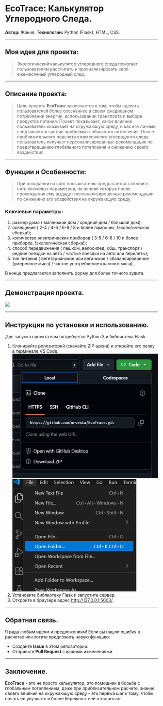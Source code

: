 # EcoTrace: Калькулятор Углеродного Следа.

**Автор:** Жания.
**Технологии:** Python (Flask), HTML, CSS.

---
## Моя идея для проекта:
> Экологический калькулятор углеродного следа помогает пользователям рассчитать и проанализировать свой ежемесячный углеродный след.

---
## Описание проекта: 
> Цель проекта **EcoTrace** заключается в том, чтобы сделать пользователей более осознаннее в своем ежедневном потреблении энергии, использовании транспорта и выборе продуктов питания.
> Проект показывает, какое влияние пользователь оказывает на окружающую среду, и как его личный след является частью проблемы глобального потепления.
> После приблизительного подсчета ежемесячного углеродного следа пользователь получает персонализированные рекомендации по предотвращению глобального потепления и снижению своего воздействия.

---
## Функции и Особенности:
> При попадании на сайт пользователю предлагается заполнить пять ключевых параметров, на основе которых после прохождения ему выдадут персонализированные рекомендации по снижению его воздействия на окружающую среду.
### Ключевые параметры:
  1. размер дома ( маленький дом / средний дом / большой дом);
  2. освещение ( 2-4 / 4-6 / 6-8 / 8 и более лампочек, !экологическая сборка!);
  3. количество электрических приборов ( 3-5 / 6-8 / 10 и более приборов, !экологическая сборка!);
  4. способ передвижения ( пешком, велосипед, общ. транспорт / редкие поездки на авто / частые поездки на авто или перелеты);
  5. тип питания ( вегетарианское или веганское / сбалансированное (умеренное мясо) / частое употребление красного мяса).

В конце предлагается заполнить форму для более точного аудита.

---
## Демонстрация проекта.
![](https://github.com/urvexia/EcoTrace/blob/main/eco_trace.gif)

---
## Инструкции по установке и использованию.
Для запуска проекта вам потребуется Python 3 и библиотека Flask.
1. Клонируйте репозиторий (скачайте ZIP-архив) и откройте его папку в терминале VS Code.
![alt tag](https://github.com/urvexia/EcoTrace/blob/main/scrinshots/saving.png)
![alt tag](https://github.com/urvexia/EcoTrace/blob/main/scrinshots/opening%20folder.png)
3. Установите библиотеку Flask и запустите сервер.
4. Откройте в браузере адрес http://127.0.0.1:5000/.

---
## Обратная связь.
Я рада любым идеям и предложениям! Если вы нашли ошибку в расчетах или хотите предложить новую функцию:
* Создайте **Issue** в этом репозитории.
* Отправьте **Pull Request** с вашими изменениями.

---
## Заключение.
**EcoTrace** - это не просто калькулятор, это помощник в борьбе с глобальным потеплением; даже при приблизительном расчете, знание своего влияния на окружающую среду - это первый шаг к тому, чтобы начать ее улучшать и более бережно к ней относиться!

